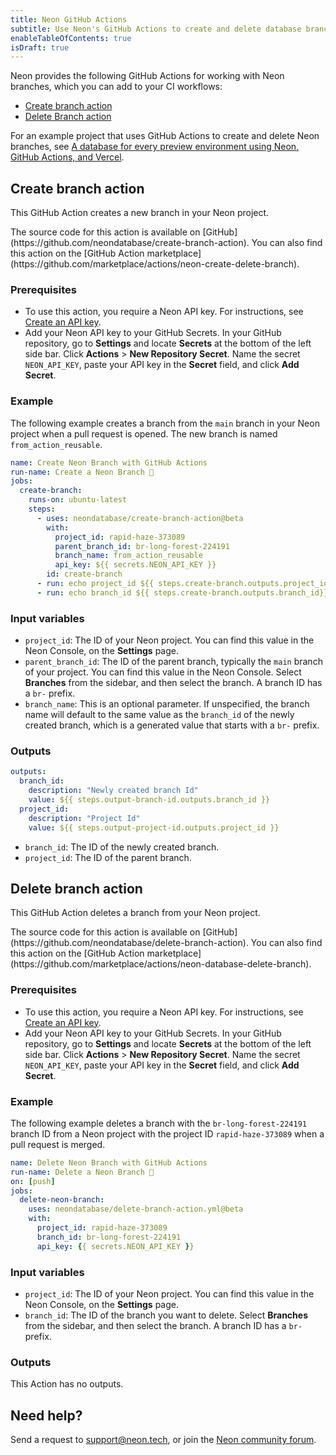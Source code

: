 ```yaml
---
title: Neon GitHub Actions
subtitle: Use Neon's GitHub Actions to create and delete database branches
enableTableOfContents: true
isDraft: true
---
```


Neon provides the following GitHub Actions for working with Neon branches, which you can add to your CI workflows:

- [Create branch action](#create-branch-action)
- [Delete Branch action](#delete-branch-action)

For an example project that uses GitHub Actions to create and delete Neon branches, see [A database for every preview environment using Neon, GitHub Actions, and Vercel](https://neon.tech/blog/branching-with-preview-environments).

## Create branch action

This GitHub Action creates a new branch in your Neon project.

<Admonition type="info">
The source code for this action is available on [GitHub](https://github.com/neondatabase/create-branch-action). You can also find this action on the [GitHub Action marketplace](https://github.com/marketplace/actions/neon-create-delete-branch).
</Admonition>

### Prerequisites

- To use this action, you require a Neon API key. For instructions, see [Create an API key](../manage/api-keys#create-an-api-key).
- Add your Neon API key to your GitHub Secrets. In your GitHub repository, go to **Settings** and locate **Secrets** at the bottom of the left side bar. Click **Actions** > **New Repository Secret**. Name the secret `NEON_API_KEY`, paste your API key in the **Secret** field, and click **Add Secret**.

### Example

The following example creates a branch from the `main` branch in your Neon project when a pull request is opened. The new branch is named `from_action_reusable`.

```yaml
name: Create Neon Branch with GitHub Actions
run-name: Create a Neon Branch 🚀
jobs:
  create-branch:
    runs-on: ubuntu-latest
    steps:
      - uses: neondatabase/create-branch-action@beta
        with:
          project_id: rapid-haze-373089
          parent_branch_id: br-long-forest-224191
          branch_name: from_action_reusable
          api_key: ${{ secrets.NEON_API_KEY }}
        id: create-branch
      - run: echo project_id ${{ steps.create-branch.outputs.project_id}}
      - run: echo branch_id ${{ steps.create-branch.outputs.branch_id}}
```

### Input variables

- `project_id`: The ID of your Neon project. You can find this value in the Neon Console, on the **Settings** page.
- `parent_branch_id`: The ID of the parent branch, typically the `main` branch of your project. You can find this value in the Neon Console. Select **Branches** from the sidebar, and then select the branch. A branch ID has a `br-` prefix.
- `branch_name`: This is an optional parameter. If unspecified, the branch name will default to the same value as the `branch_id` of the newly created branch, which is a generated value that starts with a `br-` prefix.

### Outputs

```yaml
outputs:
  branch_id:
    description: "Newly created branch Id"
    value: ${{ steps.output-branch-id.outputs.branch_id }}
  project_id:
    description: "Project Id"
    value: ${{ steps.output-project-id.outputs.project_id }}
```

- `branch_id`: The ID of the newly created branch.
- `project_id`: The ID of the parent branch.

## Delete branch action

This GitHub Action deletes a branch from your Neon project.

<Admonition type="info">
The source code for this action is available on [GitHub](https://github.com/neondatabase/delete-branch-action). You can also find this action on the [GitHub Action marketplace](https://github.com/marketplace/actions/neon-database-delete-branch).
</Admonition>

### Prerequisites

- To use this action, you require a Neon API key. For instructions, see [Create an API key](../manage/api-keys#create-an-api-key).
- Add your Neon API key to your GitHub Secrets. In your GitHub repository, go to **Settings** and locate **Secrets** at the bottom of the left side bar. Click **Actions** > **New Repository Secret**. Name the secret `NEON_API_KEY`, paste your API key in the **Secret** field, and click **Add Secret**.

### Example

The following example deletes a branch with the `br-long-forest-224191` branch ID from a Neon project with the project ID `rapid-haze-373089` when a pull request is merged.

```yaml
name: Delete Neon Branch with GitHub Actions
run-name: Delete a Neon Branch 🚀
on: [push]
jobs:
  delete-neon-branch:
    uses: neondatabase/delete-branch-action.yml@beta
    with:
      project_id: rapid-haze-373089
      branch_id: br-long-forest-224191
      api_key: {{ secrets.NEON_API_KEY }}
```

### Input variables

- `project_id`: The ID of your Neon project. You can find this value in the Neon Console, on the **Settings** page.
- `branch_id`: The ID of the branch you want to delete. Select **Branches** from the sidebar, and then select the branch. A branch ID has a `br-` prefix.

### Outputs

This Action has no outputs.

## Need help?

Send a request to [support@neon.tech](mailto:support@neon.tech), or join the [Neon community forum](https://community.neon.tech/).
